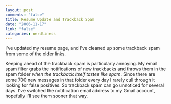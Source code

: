 ```yaml
--- 
layout: post
comments: "false"
title: Resume Update and Trackback Spam
date: "2006-11-17"
link: "false"
categories: nerdliness
---
```

I've updated my resume page, and I've cleaned up some trackback spam from some of the older links.

Keeping ahead of the trackback spam is particularly annoying. My email spam filter grabs the notifications of new trackbacks and throws them in the spam folder <em>when the trackback itself tastes like spam</em>. Since there are some 700 new messages in that folder every day I rarely cull through it looking for false positives. So trackback spam can go unnoticed for several days. I've switched the notification email address to my Gmail account, hopefully I'll see them sooner that way.
